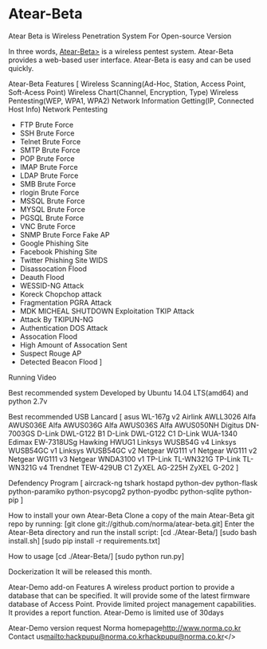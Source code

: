 # Atear-Beta
Atear Beta is Wireless Penetration System For Open-source Version

In three words, <a href="norma.com">Atear-Beta></a> is a wireless pentest system.
Atear-Beta provides a web-based user interface.
Atear-Beta is easy and can be used quickly.

Atear-Beta Features
[
Wireless Scanning(Ad-Hoc, Station, Access Point, Soft-Acess Point)
Wireless Chart(Channel, Encryption, Type)
Wireless Pentesting(WEP, WPA1, WPA2)
Network Information Getting(IP, Connected Host Info)
Network Pentesting
- FTP Brute Force
- SSH Brute Force
- Telnet Brute Force
- SMTP Brute Force
- POP Brute Force
- IMAP Brute Force
- LDAP Brute Force
- SMB Brute Force
- rlogin Brute Force
- MSSQL Brute Force
- MYSQL Brute Force
- PGSQL Brute Force
- VNC Brute Force
- SNMP Brute Force
Fake AP
- Google Phishing Site
- Facebook Phishing Site
- Twitter Phishing Site
WIDS
- Disassocation Flood
- Deauth Flood
- WESSID-NG Attack
- Koreck Chopchop attack
- Fragmentation PGRA Attack
- MDK MICHEAL SHUTDOWN Exploitation TKIP Attack
- Attack By TKIPUN-NG
- Authentication DOS Attack
- Assocation Flood
- High Amount of Assocation Sent
- Suspect Rouge AP
- Detected Beacon Flood
]

Running Video
<Youtube Link>

Best recommended system
Developed by Ubuntu 14.04 LTS(amd64) and python 2.7v

Best recommended USB Lancard
[
asus WL-167g v2
Airlink AWLL3026
Alfa AWUS036E
Alfa AWUS036G
Alfa AWUS036S
Alfa AWUS050NH
Digitus DN-7003GS
D-Link DWL-G122 B1
D-Link DWL-G122 C1
D-Link WUA-1340
Edimax EW-7318USg
Hawking HWUG1
Linksys WUSB54G v4
Linksys WUSB54GC v1
Linksys WUSB54GC v2
Netgear WG111 v1
Netgear WG111 v2
Netgear WG111 v3
Netgear WNDA3100 v1
TP-Link TL-WN321G
TP-Link TL-WN321G v4
Trendnet TEW-429UB C1
ZyXEL AG-225H
ZyXEL G-202
]

Defendency Program
[
aircrack-ng
tshark
hostapd
python-dev
python-flask
python-paramiko
python-psycopg2
python-pyodbc
python-sqlite
python-pip
]

How to install your own Atear-Beta
Clone a copy of the main Atear-Beta git repo by running:
[git clone git://github.com/norma/atear-beta.git]
Enter the Atear-Beta directory and run the install script:
[cd ./Atear-Beta/]
[sudo bash install.sh]
[sudo pip install -r requirements.txt]

How to usage
[cd ./Atear-Beta/]
[sudo python run.py]

Dockerization
It will be released this month.

Atear-Demo add-on Features
A wireless product portion to provide a database that can be specified.
It will provide some of the latest firmware database of Access Point.
Provide limited project management capabilities.
It provides a report function.
<red>Atear-Demo is limited use of 30days</red>

Atear-Demo version request
Norma homepage<a href=http://www.norma.co.kr>http://www.norma.co.kr</a>
Contact us<mailto:hackpupu@norma.co.kr>hackpupu@norma.co.kr</>
